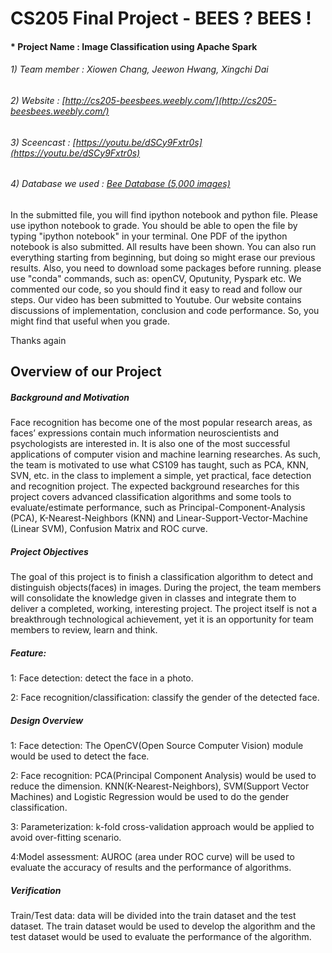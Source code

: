 # CS205 Final Project - BEES ? BEES !
#### * Project Name : Image Classification using Apache Spark
###### 1) Team member : Xiowen Chang, Jeewon Hwang, Xingchi Dai
###### 2) Website : [http://cs205-beesbees.weebly.com/](http://cs205-beesbees.weebly.com/) 
###### 3) Sceencast : [https://youtu.be/dSCy9Fxtr0s](https://youtu.be/dSCy9Fxtr0s)
###### 4) Database we used : [Bee Database (5,000 images)](http://www.drivendata.org/competitions/8/data/)


In the submitted file, you will find ipython notebook and python file. Please use ipython notebook to grade.
You should be able to open the file by typing "ipython notebook" in your terminal. 
One PDF of the ipython notebook is also submitted.
All results have been shown. You can also run everything starting from beginning, but doing so might erase our previous 
results. Also, you need to download some packages before running. please use "conda" commands, such as: openCV, Oputunity, Pyspark etc.
We commented our code, so you should find it easy to read and follow our steps.
Our video has been submitted to Youtube.
Our website contains discussions of implementation, conclusion and code performance. So, you might find that useful when you grade. 

Thanks again



## Overview of our Project
##### Background and Motivation
Face recognition has become one of the most popular research areas, as faces’ expressions contain much information neuroscientists and psychologists are interested in. It is also one of the most successful applications of computer vision and machine learning researches. As such, the team is motivated to use what CS109 has taught, such as PCA, KNN, SVN, etc. in the class to implement a simple, yet practical, face detection and recognition project. The expected background researches for this project covers advanced classification algorithms and some tools to evaluate/estimate performance, such as Principal-Component-Analysis (PCA), K-Nearest-Neighbors (KNN) and Linear-Support-Vector-Machine (Linear SVM), Confusion Matrix and ROC curve.

##### Project Objectives
The goal of this project is to finish a classification algorithm to detect and distinguish objects(faces) in images. During the project, the team members will consolidate the knowledge given in classes and integrate them to deliver a completed, working, interesting project. The project itself is not a breakthrough technological achievement, yet it is an opportunity for team members to review, learn and think.

##### Feature:
1: Face detection: detect the face in a photo.

2: Face recognition/classification: classify the gender of the detected face.

##### Design Overview
1: Face detection: The OpenCV(Open Source Computer Vision) module would be used to detect the face.

2: Face recognition: PCA(Principal Component Analysis) would be used to reduce the dimension. KNN(K-Nearest-Neighbors), SVM(Support Vector Machines) and Logistic Regression would be used to do the gender classification.

3: Parameterization: k-fold cross-validation approach would be applied to avoid over-fitting scenario.

4:Model assessment: AUROC (area under ROC curve) will be used to evaluate the accuracy of results and the performance of algorithms.

##### Verification
Train/Test data: data will be divided into the train dataset and the test dataset. The train dataset would be used to develop the algorithm and the test dataset would be used to evaluate the performance of the algorithm.



